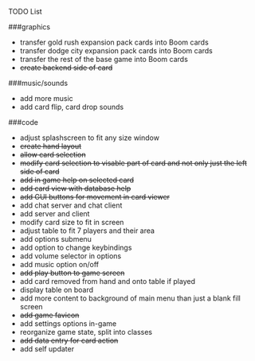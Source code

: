 TODO List

###graphics
* transfer gold rush expansion pack cards into Boom cards
* transfer dodge city expansion pack cards into Boom cards
* transfer the rest of the base game into Boom cards
* ~~create backend side of card~~

###music/sounds
* add more music
* add card flip, card drop sounds

###code
* adjust splashscreen to fit any size window
* ~~create hand layout~~
* ~~allow card selection~~
* ~~modify card selection to visable part of card and not only just the left side of card~~
* ~~add in game help on selected card~~
* ~~add card view with database help~~
* ~~add GUI buttons for movement in card viewer~~ 
* add chat server and chat client
* add server and client
* modify card size to fit in screen
* adjust table to fit 7 players and their area
* add options submenu
* add option to change keybindings
* add volume selector in options
* add music option on/off
* ~~add play button to game screen~~
* add card removed from hand and onto table if played
* display table on board
* add more content to background of main menu than just a blank fill screen
* ~~add game favicon~~
* add settings options in-game
* reorganize game state, split into classes
* ~~add data entry for card action~~
* add self updater
